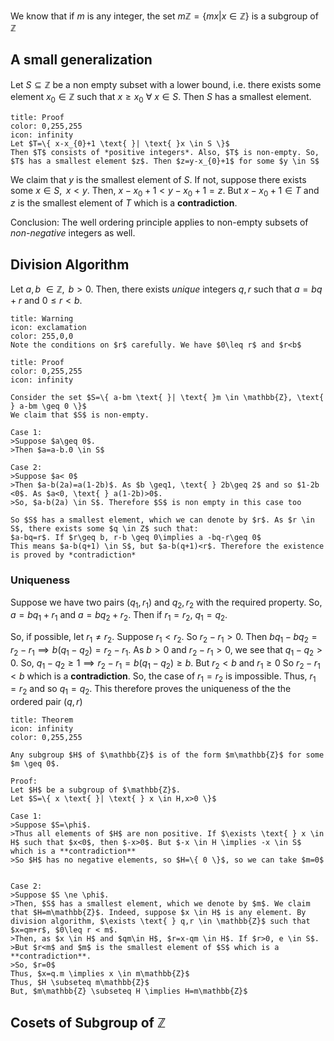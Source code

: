 We know that if $m$ is any integer, the set
$m\mathbb{Z}=\{ mx | x \in \mathbb{Z} \}$
is a subgroup of $\mathbb{Z}$

## A small generalization

Let $S \subseteq \mathbb{Z}$ be a non empty subset with a lower bound, i.e. there exists some element $x_{0} \in \mathbb{Z}$ such that $x \geq x_{0} \text{ } \forall \text{ } x \in S$. Then $S$ has a smallest element.

```ad-note
title: Proof
color: 0,255,255
icon: infinity
Let $T=\{ x-x_{0}+1 \text{ }| \text{ }x \in S \}$
Then $T$ consists of *positive integers*. Also, $T$ is non-empty. So, $T$ has a smallest element $z$. Then $z=y-x_{0}+1$ for some $y \in S$
```

We claim that $y$ is the smallest element of $S$. If not, suppose there exists some $x \in S, \text{ } x<y$.
Then, $x-x_{0}+1 < y-x_{0}+1 = z$. But $x-x_{0}+1 \in T$ and $z$ is the smallest element of $T$ which is a **contradiction**.

Conclusion: The well ordering principle applies to non-empty subsets of *non-negative* integers as well.

## Division Algorithm

Let $a,b \text{ } \in \mathbb{Z}, \text{ } b>0$. Then, there exists *unique* integers $q,r$ such that $a=bq+r$ and $0 \leq r < b$.

```ad-note
title: Warning
icon: exclamation
color: 255,0,0
Note the conditions on $r$ carefully. We have $0\leq r$ and $r<b$
```

```ad-note
title: Proof
color: 0,255,255
icon: infinity

Consider the set $S=\{ a-bm \text{ }| \text{ }m \in \mathbb{Z}, \text{ } a-bm \geq 0 \}$
We claim that $S$ is non-empty.

Case 1:
>Suppose $a\geq 0$.
>Then $a=a-b.0 \in S$

Case 2:
>Suppose $a< 0$
>Then $a-b(2a)=a(1-2b)$. As $b \geq1, \text{ } 2b\geq 2$ and so $1-2b <0$. As $a<0, \text{ } a(1-2b)>0$.
>So, $a-b(2a) \in S$. Therefore $S$ is non empty in this case too

So $S$ has a smallest element, which we can denote by $r$. As $r \in S$, there exists some $q \in Z$ such that:
$a-bq=r$. If $r\geq b, r-b \geq 0\implies a -bq-r\geq 0$
This means $a-b(q+1) \in S$, but $a-b(q+1)<r$. Therefore the existence is proved by *contradiction*
```
### Uniqueness

Suppose we have two pairs $(q_{1},r_{1})$ and $q_{2},r_{2}$ with the required property. So, $a=bq_{1}+r_{1}$ and $a=bq_{2}+r_{2}$.
Then if $r_{1}=r_{2}$, $q_{1}=q_{2}$.

So, if possible, let $r_{1} \ne r_{2}$. Suppose $r_{1}<r_{2}$. So $r_{2}-r_{1}>0$. Then $bq_{1}-bq_{2}=r_{2}-r_{1} \implies b(q_{1}-q_{2})=r_{2}-r_{1}$. As $b>0$ and $r_{2}-r_{1}>0$, we see that $q_{1}-q_{2}>0$. So, $q_{1}-q_{2}\geq1 \implies r_{2}-r_{1}=b(q_{1}-q_{2})\geq b$. But $r_{2}<b$ and $r_{1} \geq0$
So $r_{2}-r_{1}<b$ which is a **contradiction**.
So, the case of $r_{1}=r_{2}$ is impossible. Thus, $r_{1}=r_{2}$ and so $q_{1}=q_{2}$. This therefore proves the uniqueness of the the ordered pair $(q,r)$

```ad-note
title: Theorem
icon: infinity
color: 0,255,255

Any subgroup $H$ of $\mathbb{Z}$ is of the form $m\mathbb{Z}$ for some $m \geq 0$.

Proof:
Let $H$ be a subgroup of $\mathbb{Z}$.
Let $S=\{ x \text{ }| \text{ } x \in H,x>0 \}$

Case 1:
>Suppose $S=\phi$.
>Thus all elements of $H$ are non positive. If $\exists \text{ } x \in H$ such that $x<0$, then $-x>0$. But $-x \in H \implies -x \in S$ which is a **contradiction**
>So $H$ has no negative elements, so $H=\{ 0 \}$, so we can take $m=0$


Case 2:
>Suppose $S \ne \phi$.
>Then, $S$ has a smallest element, which we denote by $m$. We claim that $H=m\mathbb{Z}$. Indeed, suppose $x \in H$ is any element. By division algorithm, $\exists \text{ } q,r \in \mathbb{Z}$ such that $x=qm+r$, $0\leq r < m$. 
>Then, as $x \in H$ and $qm\in H$, $r=x-qm \in H$. If $r>0, e \in S$.
>But $r<m$ and $m$ is the smallest element of $S$ which is a **contradiction**.
>So, $r=0$
Thus, $x=q.m \implies x \in m\mathbb{Z}$
Thus, $H \subseteq m\mathbb{Z}$
But, $m\mathbb{Z} \subseteq H \implies H=m\mathbb{Z}$  
```

## Cosets of Subgroup of $\mathbb{Z}$
